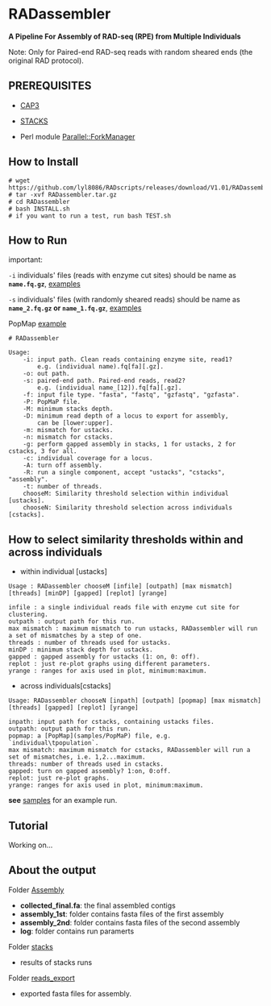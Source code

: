 RADassembler
===

<b>A Pipeline For Assembly of RAD-seq (RPE) from Multiple Individuals</b>

Note: Only for Paired-end RAD-seq reads with random sheared ends (the original RAD protocol).

PREREQUISITES
---
* [CAP3](http://seq.cs.iastate.edu/cap3.html)

* [STACKS](http://catchenlab.life.illinois.edu/stacks/)

* Perl module [Parallel::ForkManager](https://metacpan.org/release/Parallel-ForkManager)

How to Install
---
```
# wget https://github.com/lyl8086/RADscripts/releases/download/V1.01/RADassembler.tar.gz
# tar -xvf RADassembler.tar.gz
# cd RADassembler
# bash INSTALL.sh
# if you want to run a test, run bash TEST.sh
```
How to Run
---
important:

`-i` individuals' files (reads with enzyme cut sites) should be name as <b>`name.fq.gz`</b>, [examples](samples/read1)

`-s` individuals' files (with randomly sheared reads) should be name as <b>`name_2.fq.gz` or `name_1.fq.gz`</b>, [examples](samples/read2)

PopMap [example](samples/PopMap)


```
# RADassembler

Usage:
    -i: input path. Clean reads containing enzyme site, read1?
        e.g. (individual name).fq[fa][.gz].
    -o: out path.
    -s: paired-end path. Paired-end reads, read2?
        e.g. (individual name_[12]).fq[fa][.gz].
    -f: input file type. "fasta", "fastq", "gzfastq", "gzfasta".
    -P: PopMaP file.
    -M: minimum stacks depth.
    -D: minimum read depth of a locus to export for assembly,
        can be [lower:upper].
    -m: mismatch for ustacks.
    -n: mismatch for cstacks.
    -g: perform gapped assembly in stacks, 1 for ustacks, 2 for cstacks, 3 for all.
    -c: individual coverage for a locus.
    -A: turn off assembly.
    -R: run a single component, accept "ustacks", "cstacks", "assembly".
    -t: number of threads.
    chooseM: Similarity threshold selection within individual [ustacks].
    chooseN: Similarity threshold selection across individuals [cstacks].
```
How to select similarity thresholds within and across individuals
---
* within individual [ustacks]
```
Usage : RADassembler chooseM [infile] [outpath] [max mismatch] [threads] [minDP] [gapped] [replot] [yrange]

infile : a single individual reads file with enzyme cut site for clustering.
outpath : output path for this run.
max mismatch : maximum mismatch to run ustacks, RADassembler will run a set of mismatches by a step of one.
threads : number of threads used for ustacks.
minDP : minimum stack depth for ustacks.
gapped : gapped assembly for ustacks (1: on, 0: off).
replot : just re-plot graphs using different parameters.
yrange : ranges for axis used in plot, minimum:maximum.
```

* across individuals[cstacks]
```
Usage: RADassembler chooseN [inpath] [outpath] [popmap] [max mismatch] [threads] [gapped] [replot] [yrange]

inpath: input path for cstacks, containing ustacks files.
outpath: output path for this run.
popmap: a [PopMap](samples/PopMaP) file, e.g. `individual\tpopulation`.
max mismatch: maximum mismatch for cstacks, RADassembler will run a set of mismatches, i.e. 1,2...maximum.
threads: number of threads used in cstacks.
gapped: turn on gapped assembly? 1:on, 0:off.
replot: just re-plot graphs.
yrange: ranges for axis used in plot, minimum:maximum.
```
<b>see</b> [samples](samples) for an example run.

Tutorial
---
Working on...

About the output
---
Folder [Assembly](samples/Assembly_out/Assembly)
* <b>collected_final.fa</b>: the final assembled contigs
* <b>assembly_1st</b>: folder contains fasta files of the first assembly
* <b>assembly_2nd</b>: folder contains fasta files of the second assembly
* <b>log</b>: folder contains run paramerts

Folder [stacks](samples/Assembly_out/stacks)
* results of stacks runs

Folder [reads_export](samples/Assembly_out/reads_export)
* exported fasta files for assembly.

